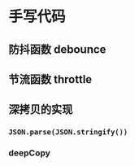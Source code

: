 # 手写代码

## 防抖函数 debounce

## 节流函数 throttle

## 深拷贝的实现

### `JSON.parse(JSON.stringify())`

### deepCopy